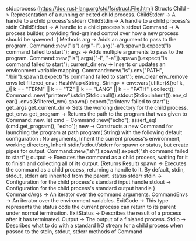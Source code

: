 
std::process (https://doc.rust-lang.org/std/fs/struct.File.html)
    Structs
        Child   -> Representation of a running or exited child process.
        ChildStderr -> A handle to a child process's stderr
        ChildStdin -> A handle to a child process's stdin
        ChildStdout -> A handle to a child process's stdout
        Command -> A process builder, providing find-grained control over how a new process should be spawned.
        {
            Methods
                arg -> Adds an argument to pass to the program.
                    Command::new("ls").arg("-l").arg("-a").spawn().expect("ls command failed to start");
                args -> Adds multiple arguments to pass to the program.
                    Command::new("ls").args(["-l", "-a"]).spawn().expect("ls command failed to start");
                current_dir
                env -> Inserts or updates an environment variable mapping.
                    Command::new("ls").env("PATH", "/bin").spawn().expect("ls command failed to start");
                env_clear
                env_remove
                envs
                    let filtered_env : HashMap<String, String> = env::vars().filter(&(ref k, _)|
                        k == "TERM" || k == "TZ" || k == "LANG" || k == "PATH"
                    ).collect();
                    Command::new("printenv").stdin(Stdio::null()).stdout(Stdio::inherit()).env_clear()
                        .envs(&filtered_env).spawn().expect("printenv failed to start");
                get_args
                get_current_dir -> Sets the working directory for the child process.
                get_envs
                get_program -> Returns the path to the program that was given to Command::new.
                    let cmd = Command::new("echo");
                    assert_eq!(cmd.get_program(), "echo");
                new -> Constructs a new Command for launching the program at path program(:String) with the following default configuration : No arguments, Inherit the current process's environment, working directory, Inherit stdin/stdout/stderr for spawn or status, but create pipes for output.
                    Command::new("sh").spawn().expect("sh command failed to start");
                output -> Executes the command as a child process, waiting for it to finish and collecting all of its output. (Returns Result<Output>)
                spawn -> Executes the command as a child process, returning a handle to it. By default, stdin, stdout, stderr are inherited from the parent.
                status
                stderr
                stdin -> Configuration for the child process's standard input handle
                stdout -> Configuration for the child process's standard output handle
        }
        CommandArgs -> An iterator over the command arguments.
        CommandEnvs -> An iterator over the environment variables.
        ExitCode -> This type represents the status code the current process can return to its parent under normal termination.
        ExitStatus -> Describes the result of a process after it has terminated.
        Output -> The output of a finished process.
        Stdio -> Describes what to do with a standard I/O stream for a child process when passed to the stdin, stdout, stderr methods of Command